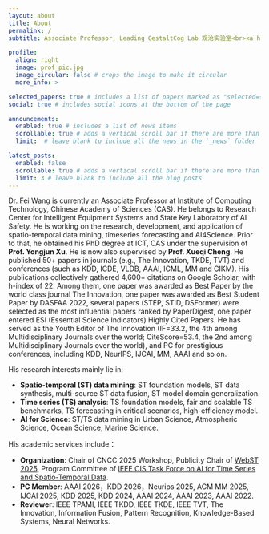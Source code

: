 ```yaml
---
layout: about
title: About
permalink: /
subtitle: Associate Professor, Leading GestaltCog Lab 观沧实验室<br><a href="https://www.ict.ac.cn/">Institute of Computing Technology, Chinese Academy of Sciences</a>.

profile:
  align: right
  image: prof_pic.jpg
  image_circular: false # crops the image to make it circular
  more_info: >

selected_papers: true # includes a list of papers marked as "selected={true}"
social: true # includes social icons at the bottom of the page

announcements:
  enabled: true # includes a list of news items
  scrollable: true # adds a vertical scroll bar if there are more than 3 news items
  limit:  # leave blank to include all the news in the `_news` folder

latest_posts:
  enabled: false
  scrollable: true # adds a vertical scroll bar if there are more than 3 new posts items
  limit: 3 # leave blank to include all the blog posts
---
```


Dr. Fei Wang is currently an Associate Professor at Institute of Computing Technology, Chinese Academy of Sciences (CAS). He belongs to Research Center for Intelligent Equipment Systems and State Key Laboratory of AI Safety. He is working on the research, development, and application of spatio-temporal data mining, timeseries forecasting and AI4Science. Prior to that, he obtained his PhD degree at ICT, CAS under the supervision of **Prof. Yongjun Xu**. He is now also supervised by **Prof. Xueqi Cheng**. He published 50+ papers in journals (e.g., The Innovation, TKDE, TVT) and conferences (such as KDD, ICDE, VLDB, AAAI, ICML, MM and CIKM). His publications collectively gathered 4,600+ citations on Google Scholar, with h-index of 22. Among them, one paper was awarded as Best Paper by the world class journal The Innovation, one paper was awarded as Best Student Paper by DASFAA 2022, several papers (STEP, STID, DSFormer) were selected as the most influential papers ranked by PaperDigest, one paper entered ESI (Essential Science Indicators) Highly Cited Papers. He has served as the Youth Editor of The Innovation (IF=33.2, the 4th among Multidisciplinary Journals over the world; CiteScore=53.4, the 2nd among Multidisciplinary Journals over the world), and PC for prestigious conferences, including KDD, NeurIPS, IJCAI, MM, AAAI and so on.

His research interests mainly lie in:
* **Spatio-temporal (ST) data mining**: ST foundation models, ST data synthesis, multi-source ST data fusion, ST model domain generalization.
* **Time series (TS) analysis**: TS foundation models, fair and scalable TS benchmarks, TS forecasting in critical scenarios, high-efficiency model.
* **AI for Science**: ST/TS data mining in Urban Science, Atmospheric Science, Ocean Science, Marine Science. 

His academic services include：
* **Organization**: Chair of CNCC 2025 Workshop, Publicity Chair of [WebST 2025](https://webst2025.netlify.app/organizer), Program Committee of [IEEE CIS Task Force on AI for Time Series and Spatio-Temporal Data](https://cis.taskforce.ieee.org/ai4tst/).
* **PC Member**: AAAI 2026，KDD 2026，Neurips 2025, ACM MM 2025, IJCAI 2025, KDD 2025, KDD 2024, AAAI 2024, AAAI 2023, AAAI 2022.
* **Reviewer**: IEEE TPAMI, IEEE TKDD, IEEE TKDE, IEEE TVT, The Innovation, Information Fusion, Pattern Recognition, Knowledge-Based Systems, Neural Networks.


